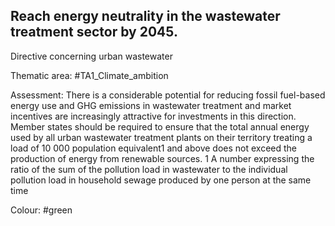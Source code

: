 ## Reach energy neutrality in the wastewater treatment sector by 2045.
Directive concerning urban wastewater

Thematic area: #TA1_Climate_ambition

Assessment: There is a considerable potential for reducing fossil fuel-based energy use and GHG emissions in wastewater treatment and market incentives are increasingly attractive for investments in this direction. Member states should be required to ensure that the total annual energy used by all urban wastewater treatment plants on their territory treating a load of 10 000 population equivalent1 and above does not exceed the production of energy from renewable sources.
1 A number expressing the ratio of the sum of the pollution load in wastewater to the individual pollution load in household sewage produced by one person at the same time

Colour: #green